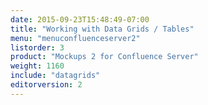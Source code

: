 ```yaml
---
date: 2015-09-23T15:48:49-07:00
title: "Working with Data Grids / Tables"
menu: "menuconfluenceserver2" 
listorder: 3
product: "Mockups 2 for Confluence Server"
weight: 1160
include: "datagrids"
editorversion: 2
---
```

